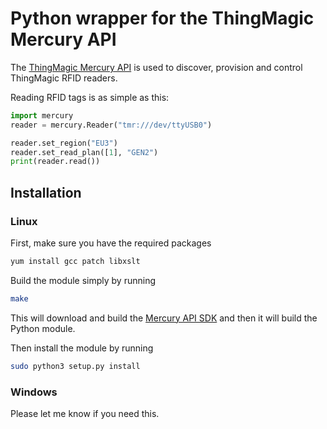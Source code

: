 # Python wrapper for the ThingMagic Mercury API

The [ThingMagic Mercury API](http://www.thingmagic.com/mercuryapi) is used to discover,
provision and control ThingMagic RFID readers.

Reading RFID tags is as simple as this:

```python
import mercury
reader = mercury.Reader("tmr:///dev/ttyUSB0")

reader.set_region("EU3")
reader.set_read_plan([1], "GEN2")
print(reader.read())
```

## Installation

### Linux
First, make sure you have the required packages
```bash
yum install gcc patch libxslt
```

Build the module simply by running
```bash
make
```
This will download and build the [Mercury API SDK](http://www.thingmagic.com/index.php/manuals-firmware)
and then it will build the Python module.

Then install the module by running
```bash
sudo python3 setup.py install
```

### Windows
Please let me know if you need this.
